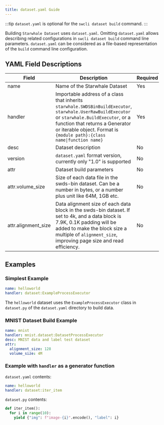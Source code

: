```yaml
---
title: dataset.yaml Guide
---
```


:::tip
`dataset.yaml` is optional for the `swcli dataset build` command.
:::

Building `Starwhale Dataset` uses `dataset.yaml`. Omitting `dataset.yaml` allows describing related configurations in `swcli dataset build` command line parameters. `dataset.yaml` can be considered as a file-based representation of the `build` command line configuration.

## YAML Field Descriptions

|Field|Description|Required|Type|Default|
|-|-|-|-|-|  
|name|Name of the Starwhale Dataset|Yes|String||
|handler|Importable address of a class that inherits `starwhale.SWDSBinBuildExecutor`, `starwhale.UserRawBuildExecutor` or `starwhale.BuildExecutor`, or a function that returns a Generator or iterable object. Format is `{module path}:{class name\|function name}`|Yes|String||
|desc|Dataset description|No|String|""|
|version|`dataset.yaml` format version, currently only "1.0" is supported|No|String|1.0|
|attr|Dataset build parameters|No|Dict||
|attr.volume_size|Size of each data file in the swds-bin dataset. Can be a number in bytes, or a number plus unit like 64M, 1GB etc.|No|Int or Str|64MB|
|attr.alignment_size|Data alignment size of each data block in the swds-bin dataset. If set to 4k, and a data block is 7.9K, 0.1K padding will be added to make the block size a multiple of `alignment_size`, improving page size and read efficiency.|No|Integer or String|128|

## Examples

### Simplest Example

```yaml
name: helloworld 
handler: dataset:ExampleProcessExecutor
```

The `helloworld` dataset uses the `ExampleProcessExecutor` class in `dataset.py` of the `dataset.yaml` directory to build data.

### MNIST Dataset Build Example

```yaml
name: mnist
handler: mnist.dataset:DatasetProcessExecutor
desc: MNIST data and label test dataset
attr:
  alignment_size: 128
  volume_size: 4M
```

### Example with `handler` as a generator function

`dataset.yaml` contents:

```yaml
name: helloworld
handler: dataset:iter_item 
```

`dataset.py` contents:

```python
def iter_item():
  for i in range(10):
    yield {"img": f"image-{i}".encode(), "label": i}
```
